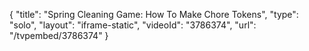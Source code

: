 {
    "title": "Spring Cleaning Game: How To Make Chore Tokens",
    "type": "solo",
    "layout": "iframe-static",
    "videoId": "3786374",
    "url": "\/tvpembed\/3786374"
}